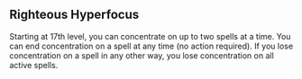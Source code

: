 ## Righteous Hyperfocus
Starting at 17th level, you can concentrate on up to two spells at a time.
You can end concentration on a spell at any time (no action required).
If you lose concentration on a spell in any other way, you lose concentration on all active spells.

<!--

-<< CHANGES >>-
- removed divine smite(!)
- divine smite is now a spell
- this is a new ability at 3rd level
- opens up many paladin playstyles

-<< TODO >>-
- rename ability to something better

-<< COMMENTARY >>-
- notice that this only works with paladin spells
- allows paladin to focus on more than just smites
- the first two concentration slots are your usual divine smite + thunderous smite
- the third concentration slot opens it up to many others - searing smite, divine favor, etc
- on other spellcasters this would be far too powerful
- consider the nerf that divine smite is now a spell, this makes sense.
- action economy becomes that much more important for paladin

-->

